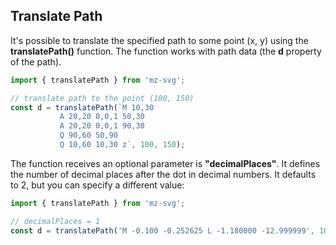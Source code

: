 ## Translate Path

It's possible to translate the specified path to some point (x, y) using the **translatePath()** function. The function works with path data (the **d** property of the path).

```js
import { translatePath } from 'mz-svg';

// translate path to the point (100, 150)
const d = translatePath(`M 10,30
           A 20,20 0,0,1 50,30
           A 20,20 0,0,1 90,30
           Q 90,60 50,90
           Q 10,60 10,30 z`, 100, 150);
```

The function receives an optional parameter is **"decimalPlaces"**. It defines the number of decimal places after the dot in decimal numbers. It defaults to 2, but you can specify a different value:

```js
import { translatePath } from 'mz-svg';

// decimalPlaces = 1
const d = translatePath('M -0.100 -0.252625 L -1.180000 -12.999999', 100, 150, 1);
```
